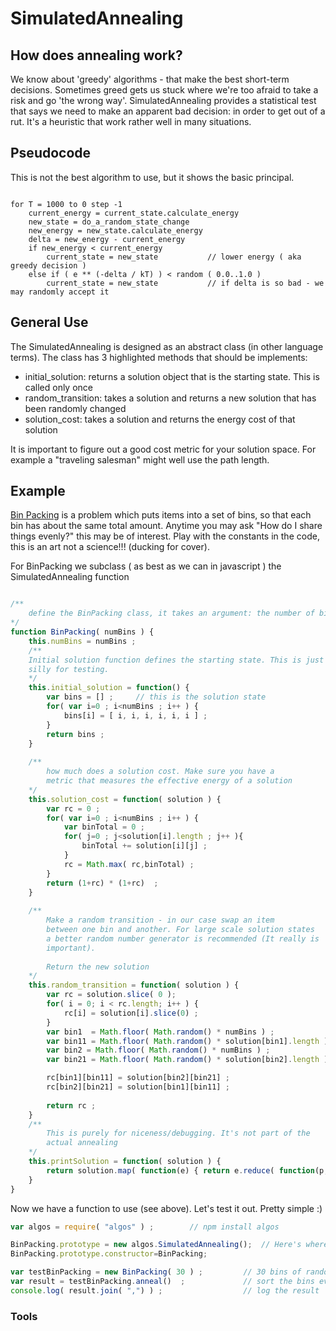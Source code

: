 

# SimulatedAnnealing

## How does annealing work?
We know about 'greedy' algorithms - that make the best short-term decisions. Sometimes 
greed gets us stuck where we're too afraid to take a risk and go 'the wrong way'. SimulatedAnnealing
provides a statistical test that says we need to make an apparent bad decision: in order to get out 
of a rut. It's a heuristic that work rather well in many situations.

## Pseudocode

This is not the best algorithm to use, but it shows the basic principal.

```

for T = 1000 to 0 step -1
	current_energy = current_state.calculate_energy
	new_state = do_a_random_state_change
	new_energy = new_state.calculate_energy
	delta = new_energy - current_energy  
	if new_energy < current_energy
		current_state = new_state			// lower energy ( aka greedy decision )
	else if ( e ** (-delta / kT) ) < random ( 0.0..1.0 ) 
		current_state = new_state			// if delta is so bad - we may randomly accept it
```	

## General Use

The SimulatedAnnealing is designed as an abstract class (in other language terms). The class
 has 3 highlighted methods that should be implements:

- initial_solution: returns a solution object that is the starting state. This is called only once
- random_transition: takes a solution and returns a new solution that has been randomly changed
- solution_cost: takes a solution and returns the energy cost of that solution

It is important to figure out a good cost metric for your solution space. For example a "traveling salesman"
might well use the path length. 

## Example

[Bin Packing](https://en.wikipedia.org/wiki/Bin_packing_problem) is a problem which puts items into a set of bins, so that each bin has about the same total amount. Anytime you may ask "How do I share things evenly?" this may be of interest.
Play with the constants in the code, this is an art not a science!!! (ducking for cover).

For BinPacking we subclass ( as best as we can in javascript ) the SimulatedAnnealing function

```javascript

/**
	define the BinPacking class, it takes an argument: the number of bins to fill up
*/
function BinPacking( numBins ) {
	this.numBins = numBins ;						 
	/**
	Initial solution function defines the starting state. This is just something 
	silly for testing.
	*/
	this.initial_solution = function() {		
		var bins = [] ;		// this is the solution state
		for( var i=0 ; i<numBins ; i++ ) {
			bins[i] = [ i, i, i, i, i, i ] ;
		}
		return bins ;
	}
	
	/**
		how much does a solution cost. Make sure you have a 
		metric that measures the effective energy of a solution
	*/
	this.solution_cost = function( solution ) {		
		var rc = 0 ;
		for( var i=0 ; i<numBins ; i++ ) {
			var binTotal = 0 ;
			for( j=0 ; j<solution[i].length ; j++ ){
				binTotal += solution[i][j] ;
			}
			rc = Math.max( rc,binTotal) ;
		}
		return (1+rc) * (1+rc)  ;
	}
	
	/**
		Make a random transition - in our case swap an item
		between one bin and another. For large scale solution states
		a better random number generator is recommended (It really is 
		important).
		 
		Return the new solution
	*/
	this.random_transition = function( solution ) {
		var rc = solution.slice( 0 );
        for( i = 0; i < rc.length; i++ ) {
            rc[i] = solution[i].slice(0) ;
        }
		var bin1  = Math.floor( Math.random() * numBins ) ;
		var bin11 = Math.floor( Math.random() * solution[bin1].length ) ;
		var bin2 = Math.floor( Math.random() * numBins ) ;
		var bin21 = Math.floor( Math.random() * solution[bin2].length ) ;

		rc[bin1][bin11] = solution[bin2][bin21] ;
		rc[bin2][bin21] = solution[bin1][bin11] ;
		
		return rc ;
	}
	/**
		This is purely for niceness/debugging. It's not part of the
		actual annealing
	*/
	this.printSolution = function( solution ) {
		return solution.map( function(e) { return e.reduce( function(p,c){ return p+c ;} )}).join( " " ) ;
	}
}
```

Now we have a function to use (see above). Let's test it out. Pretty simple :)

```javascript
var algos = require( "algos" ) ;		// npm install algos 

BinPacking.prototype = new algos.SimulatedAnnealing();  // Here's where the "inheritance" occurs 
BinPacking.prototype.constructor=BinPacking;       		

var testBinPacking = new BinPacking( 30 ) ;			// 30 bins of random test data
var result = testBinPacking.anneal()  ;				// sort the bins evenly
console.log( result.join( ",") ) ; 					// log the result
```

### Tools


